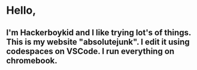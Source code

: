 <h1> Hello,</h1>
<h2> I'm Hackerboykid and I like trying lot's of things. This is my website "absolutejunk". I edit it using codespaces on VSCode. I run everything on chromebook.</h2>
